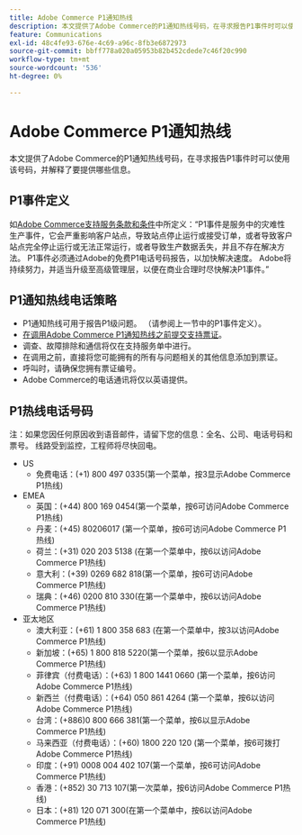 ```yaml
---
title: Adobe Commerce P1通知热线
description: 本文提供了Adobe Commerce的P1通知热线号码，在寻求报告P1事件时可以使用该号码，并解释了要提供哪些信息。
feature: Communications
exl-id: 48c4fe93-676e-4c69-a96c-8fb3e6872973
source-git-commit: bbff778a020a05953b82b452cdede7c46f20c990
workflow-type: tm+mt
source-wordcount: '536'
ht-degree: 0%

---
```


# Adobe Commerce P1通知热线

本文提供了Adobe Commerce的P1通知热线号码，在寻求报告P1事件时可以使用该号码，并解释了要提供哪些信息。

## P1事件定义

如[Adobe Commerce支持服务条款和条件](https://www.adobe.com/content/dam/cc/en/legal/terms/enterprise/pdfs/Magento-Support-Services-Terms-and-Conditions.pdf)中所定义：“P1事件是服务中的灾难性生产事件，它会严重影响客户站点，导致站点停止运行或接受订单，或者导致客户站点完全停止运行或无法正常运行，或者导致生产数据丢失，并且不存在解决方法。 P1事件必须通过Adobe的免费P1电话号码报告，以加快解决速度。 Adobe将持续努力，并适当升级至高级管理层，以便在商业合理时尽快解决P1事件。”

## P1通知热线电话策略

* P1通知热线可用于报告P1级问题。 （请参阅上一节中的P1事件定义）。
* [在调用Adobe Commerce P1通知热线之前提交支持票证](https://experienceleague.adobe.com/docs/commerce-knowledge-base/kb/help-center-guide/magento-help-center-user-guide.html?lang=zh-Hans#submit-ticket)。
* 调查、故障排除和通信将仅在支持服务单中进行。
* 在调用之前，直接将您可能拥有的所有与问题相关的其他信息添加到票证。
* 呼叫时，请确保您拥有票证编号。
* Adobe Commerce的电话通讯将仅以英语提供。

## P1热线电话号码

注：如果您因任何原因收到语音邮件，请留下您的信息：全名、公司、电话号码和票号。 线路受到监控，工程师将尽快回电。

* US
   * 免费电话：(+1) 800 497 0335(第一个菜单，按3显示Adobe Commerce P1热线)
* EMEA
   * 英国：(+44) 800 169 0454(第一个菜单，按6可访问Adobe Commerce P1热线)
   * 丹麦：(+45) 80206017 (第一个菜单，按6可访问Adobe Commerce P1热线)
   * 荷兰：(+31) 020 203 5138 (在第一个菜单中，按6以访问Adobe Commerce P1热线)
   * 意大利：(+39) 0269 682 818(第一个菜单，按6可访问Adobe Commerce P1热线)
   * 瑞典：(+46) 0200 810 330(在第一个菜单中，按6以访问Adobe Commerce P1热线)
* 亚太地区
   * 澳大利亚：(+61) 1 800 358 683 (在第一个菜单中，按3以访问Adobe Commerce P1热线)
   * 新加坡：(+65) 1 800 818 5220(第一个菜单，按6以显示Adobe Commerce P1热线)
   * 菲律宾（付费电话）：(+63) 1 800 1441 0660 (第一个菜单，按6访问Adobe Commerce P1热线)
   * 新西兰（付费电话）：(+64) 050 861 4264 (第一个菜单，按6以访问Adobe Commerce P1热线)
   * 台湾：(+886)0 800 666 381(第一个菜单，按6以显示Adobe Commerce P1热线)
   * 马来西亚（付费电话）：(+60) 1800 220 120 (第一个菜单，按6可拨打Adobe Commerce P1热线)
   * 印度：(+91) 0008 004 402 107(第一个菜单，按6可访问Adobe Commerce P1热线)
   * 香港：(+852) 30 713 107(第一次菜单，按6访问Adobe Commerce P1热线)
   * 日本：(+81) 120 071 300(在第一个菜单中，按6以访问Adobe Commerce P1热线)
